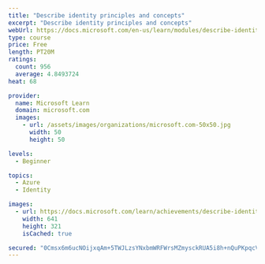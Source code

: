 ```yaml
---
title: "Describe identity principles and concepts"
excerpt: "Describe identity principles and concepts"
webUrl: https://docs.microsoft.com/en-us/learn/modules/describe-identity-principles-concepts/
type: course
price: Free
length: PT20M
ratings:
  count: 956
  average: 4.8493724
heat: 68

provider:
  name: Microsoft Learn
  domain: microsoft.com
  images:
    - url: /assets/images/organizations/microsoft.com-50x50.jpg
      width: 50
      height: 50

levels:
  - Beginner

topics:
  - Azure
  - Identity

images:
  - url: https://docs.microsoft.com/learn/achievements/describe-identity-principles-and-concepts-social.png
    width: 641
    height: 321
    isCached: true

secured: "0Cmsx6m6ucNOijxqAm+5TWJLzsYNxbmWRFWrsMZmysckRUA5i8h+nQuPKpqcVzlpQEcJieeiqXW+w8kOXhd6zIGLNBpepuPmmf1fLB7jqwyx6d7IFoKVB4yvKD0n299cVg2ENMkRpwBwLgjEDOxFx8MjISkf7tp4CseJK05fmyO65ucpo9eAt+g8Q7eBI3srCIEEv8E0EUYtZWE3p5ylQe/v0+oZjzVblq2r6YhjPfrYe8Wz8cucFcrvOvappGoG8FEAploCqd7mLhpp5k7hFuI0hS/cf6Lxus2PAVJYHgzaE1SPoUQcTLQqJXbKSl5aGEP05WsUYb3chMHGjlFV6HzynWPcan4ZqUffILM5kFcLzQGrbHslhoWht4NjZTcp0weJ+Rs0JlL3OmylMJ39zEp5uJuXzOlO1PwF000skhE=;zZ9W69PVqMizZ76CSDX3ZA=="
---
```


